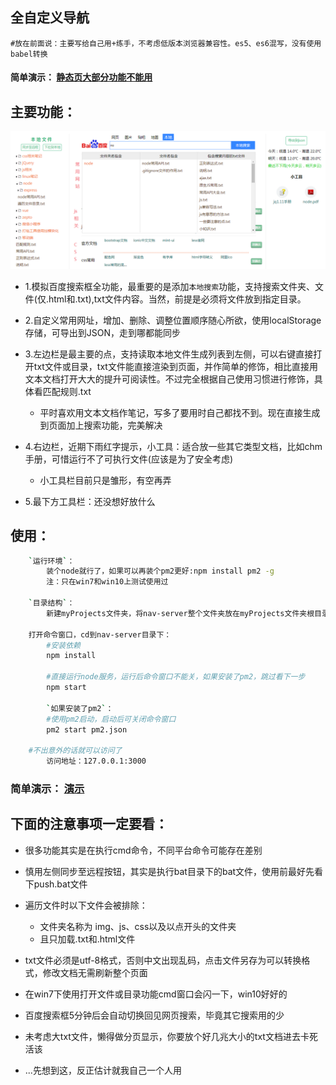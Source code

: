 ﻿## 全自定义导航
	#放在前面说：主要写给自己用+练手，不考虑低版本浏览器兼容性。es5、es6混写，没有使用babel转换

#### 简单演示： [静态页大部分功能不能用](https://huanghb258.github.io/demo)
	
## 主要功能：
![](./exhibition.png)
* 1.模拟百度搜索框全功能，最重要的是添加`本地搜索`功能，支持搜索文件夹、文件(仅.html和.txt),txt文件内容。当然，前提是必须将文件放到指定目录。

* 2.自定义常用网址，增加、删除、调整位置顺序随心所欲，使用localStorage存储，可导出到JSON，走到哪都能同步

* 3.左边栏是最主要的点，支持读取本地文件生成列表到左侧，可以右键直接打开txt文件或目录，txt文件能直接渲染到页面，并作简单的修饰，相比直接用文本文档打开大大的提升可阅读性。不过完全根据自己使用习惯进行修饰，具体看匹配规则.txt
	
	
	*	平时喜欢用文本文档作笔记，写多了要用时自己都找不到。现在直接生成到页面加上搜索功能，完美解决

* 4.右边栏，近期下雨红字提示，小工具：适合放一些其它类型文档，比如chm手册，可惜运行不了可执行文件(应该是为了安全考虑)
	*	小工具栏目前只是雏形，有空再弄

* 5.最下方工具栏：还没想好放什么


## 使用：
``` bash
	`运行环境`：
		装个node就行了，如果可以再装个pm2更好:npm install pm2 -g
		注：只在win7和win10上测试使用过

	`目录结构`：
		新建myProjects文件夹，将nav-server整个文件夹放在myProjects文件夹根目录，myProjects位置随意，但不能放在带中文的文件夹下	
		
	打开命令窗口，cd到nav-server目录下：
		#安装依赖
		npm install

		#直接运行node服务，运行后命令窗口不能关，如果安装了pm2，跳过看下一步
		npm start

		`如果安装了pm2`：
		#使用pm2启动，启动后可关闭命令窗口	
		pm2 start pm2.json

	#不出意外的话就可以访问了
		访问地址：127.0.0.1:3000
```

### 简单演示： [演示](https://huanghb258.github.io/demo)

## 下面的注意事项一定要看：
*	很多功能其实是在执行cmd命令，不同平台命令可能存在差别

*	慎用左侧同步至远程按钮，其实是执行bat目录下的bat文件，使用前最好先看下push.bat文件

*	遍历文件时以下文件会被排除：
	*	文件夹名称为 img、js、css以及以点开头的文件夹
	*	且只加载.txt和.html文件

*	txt文件必须是utf-8格式，否则中文出现乱码，点击文件另存为可以转换格式，修改文档无需刷新整个页面
		
*	在win7下使用打开文件或目录功能cmd窗口会闪一下，win10好好的

*	百度搜索框5分钟后会自动切换回见网页搜索，毕竟其它搜索用的少

*	未考虑大txt文件，懒得做分页显示，你要放个好几兆大小的txt文档进去卡死活该

*	...先想到这，反正估计就我自己一个人用

		